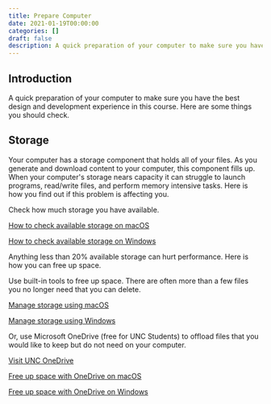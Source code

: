 ```yaml
---
title: Prepare Computer
date: 2021-01-19T00:00:00
categories: []
draft: false
description: A quick preparation of your computer to make sure you have the best design and development experience in this course.
---
```


## Introduction

A quick preparation of your computer to make sure you have the best design and development experience in this course. Here are some things you should check.

## Storage

Your computer has a storage component that holds all of your files. As you generate and download content to your computer, this component fills up. When your computer's storage nears capacity it can struggle to launch programs, read/write files, and perform memory intensive tasks. Here is how you find out if this problem is affecting you.

Check how much storage you have available.

[How to check available storage on macOS](https://support.apple.com/en-us/HT206996#storagepane)

[How to check available storage on Windows](https://support.microsoft.com/en-us/windows/find-out-how-much-storage-your-pc-has-c7cbe6ef-267b-6b8a-32d9-01161623ba5a)

Anything less than 20% available storage can hurt performance. Here is how you can free up space.

Use built-in tools to free up space. There are often more than a few files you no longer need that you can delete.

[Manage storage using macOS](https://support.apple.com/en-us/HT206996#recommendations)

[Manage storage using Windows](https://support.microsoft.com/en-us/windows/free-up-drive-space-in-windows-10-a18fae02-a0fa-8df9-9838-8970f9939de4)

Or, use Microsoft OneDrive (free for UNC Students) to offload files that you would like to keep but do not need on your computer.

[Visit UNC OneDrive](https://onedrive.unc.edu/)

[Free up space with OneDrive on macOS](https://support.microsoft.com/en-us/office/save-disk-space-with-onedrive-files-on-demand-for-mac-529f6d53-e572-4922-a585-e7a318c135f0)

[Free up space with OneDrive on Windows](https://support.microsoft.com/en-us/office/save-disk-space-with-onedrive-files-on-demand-for-windows-10-0e6860d3-d9f3-4971-b321-7092438fb38e)

